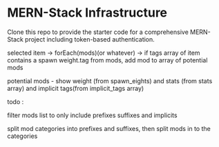 # MERN-Stack Infrastructure

Clone this repo to provide the starter code for a comprehensive MERN-Stack project including token-based authentication.


selected item -> forEach(mods)(or whatever) -> if tags array of item contains a spawn weight.tag from mods, add mod to array of potential mods

potential mods - show weight (from spawn_eights) and stats (from stats array) and implicit tags(from implicit_tags array)

todo :

filter mods list to only include prefixes suffixes and implicits

split mod categories into prefixes and suffixes, then split mods in to the categories




